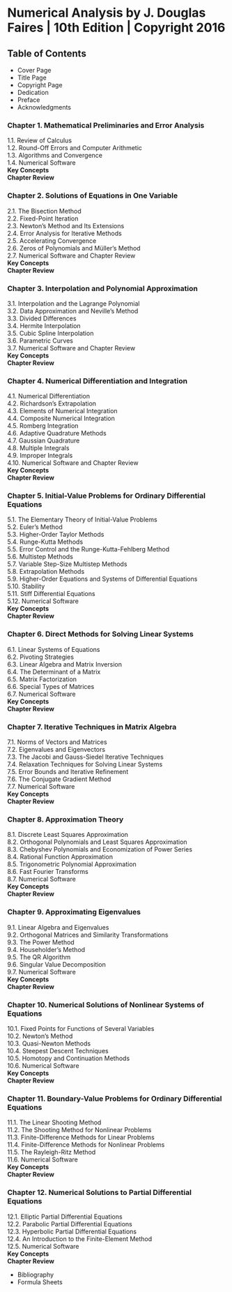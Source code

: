# Numerical Analysis by J. Douglas Faires | 10th Edition | Copyright 2016

## Table of Contents

- Cover Page
- Title Page
- Copyright Page
- Dedication
- Preface
- Acknowledgments

### Chapter 1. Mathematical Preliminaries and Error Analysis

1.1. Review of Calculus  
1.2. Round-Off Errors and Computer Arithmetic  
1.3. Algorithms and Convergence  
1.4. Numerical Software  
**Key Concepts**  
**Chapter Review**

### Chapter 2. Solutions of Equations in One Variable

2.1. The Bisection Method  
2.2. Fixed-Point Iteration  
2.3. Newton’s Method and Its Extensions  
2.4. Error Analysis for Iterative Methods  
2.5. Accelerating Convergence  
2.6. Zeros of Polynomials and Müller’s Method  
2.7. Numerical Software and Chapter Review  
**Key Concepts**  
**Chapter Review**

### Chapter 3. Interpolation and Polynomial Approximation

3.1. Interpolation and the Lagrange Polynomial  
3.2. Data Approximation and Neville’s Method  
3.3. Divided Differences  
3.4. Hermite Interpolation  
3.5. Cubic Spline Interpolation  
3.6. Parametric Curves  
3.7. Numerical Software and Chapter Review  
**Key Concepts**  
**Chapter Review**

### Chapter 4. Numerical Differentiation and Integration

4.1. Numerical Differentiation  
4.2. Richardson’s Extrapolation  
4.3. Elements of Numerical Integration  
4.4. Composite Numerical Integration  
4.5. Romberg Integration  
4.6. Adaptive Quadrature Methods  
4.7. Gaussian Quadrature  
4.8. Multiple Integrals  
4.9. Improper Integrals  
4.10. Numerical Software and Chapter Review  
**Key Concepts**  
**Chapter Review**

### Chapter 5. Initial-Value Problems for Ordinary Differential Equations

5.1. The Elementary Theory of Initial-Value Problems  
5.2. Euler’s Method  
5.3. Higher-Order Taylor Methods  
5.4. Runge-Kutta Methods  
5.5. Error Control and the Runge-Kutta-Fehlberg Method  
5.6. Multistep Methods  
5.7. Variable Step-Size Multistep Methods  
5.8. Extrapolation Methods  
5.9. Higher-Order Equations and Systems of Differential Equations  
5.10. Stability  
5.11. Stiff Differential Equations  
5.12. Numerical Software  
**Key Concepts**  
**Chapter Review**

### Chapter 6. Direct Methods for Solving Linear Systems

6.1. Linear Systems of Equations  
6.2. Pivoting Strategies  
6.3. Linear Algebra and Matrix Inversion  
6.4. The Determinant of a Matrix  
6.5. Matrix Factorization  
6.6. Special Types of Matrices  
6.7. Numerical Software  
**Key Concepts**  
**Chapter Review**

### Chapter 7. Iterative Techniques in Matrix Algebra

7.1. Norms of Vectors and Matrices  
7.2. Eigenvalues and Eigenvectors  
7.3. The Jacobi and Gauss-Siedel Iterative Techniques  
7.4. Relaxation Techniques for Solving Linear Systems  
7.5. Error Bounds and Iterative Refinement  
7.6. The Conjugate Gradient Method  
7.7. Numerical Software  
**Key Concepts**  
**Chapter Review**

### Chapter 8. Approximation Theory

8.1. Discrete Least Squares Approximation  
8.2. Orthogonal Polynomials and Least Squares Approximation  
8.3. Chebyshev Polynomials and Economization of Power Series  
8.4. Rational Function Approximation  
8.5. Trigonometric Polynomial Approximation  
8.6. Fast Fourier Transforms  
8.7. Numerical Software  
**Key Concepts**  
**Chapter Review**

### Chapter 9. Approximating Eigenvalues

9.1. Linear Algebra and Eigenvalues  
9.2. Orthogonal Matrices and Similarity Transformations  
9.3. The Power Method  
9.4. Householder’s Method  
9.5. The QR Algorithm  
9.6. Singular Value Decomposition  
9.7. Numerical Software  
**Key Concepts**  
**Chapter Review**

### Chapter 10. Numerical Solutions of Nonlinear Systems of Equations

10.1. Fixed Points for Functions of Several Variables  
10.2. Newton’s Method  
10.3. Quasi-Newton Methods  
10.4. Steepest Descent Techniques  
10.5. Homotopy and Continuation Methods  
10.6. Numerical Software  
**Key Concepts**  
**Chapter Review**

### Chapter 11. Boundary-Value Problems for Ordinary Differential Equations

11.1. The Linear Shooting Method  
11.2. The Shooting Method for Nonlinear Problems  
11.3. Finite-Difference Methods for Linear Problems  
11.4. Finite-Difference Methods for Nonlinear Problems  
11.5. The Rayleigh-Ritz Method  
11.6. Numerical Software  
**Key Concepts**  
**Chapter Review**

### Chapter 12. Numerical Solutions to Partial Differential Equations

12.1. Elliptic Partial Differential Equations  
12.2. Parabolic Partial Differential Equations  
12.3. Hyperbolic Partial Differential Equations  
12.4. An Introduction to the Finite-Element Method  
12.5. Numerical Software  
**Key Concepts**  
**Chapter Review**

- Bibliography
- Formula Sheets